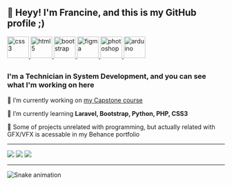 ## 🚩 Heyy! I'm Francine, and this is my GitHub profile ;)


<p align="left">
		<a href="https://www.w3schools.com/css/" target="_blank" rel="noreferrer">
        <img src="https://cdn.jsdelivr.net/gh/devicons/devicon/icons/css3/css3-plain.svg" alt="css3" width="50" height="50"/>
    </a>
		<a href="https://www.w3.org/html/" target="_blank" rel="noreferrer">
        <img src="https://cdn.jsdelivr.net/gh/devicons/devicon/icons/html5/html5-plain.svg" alt="html5" width="50" height="50"/>
    </a>
		<a href="https://getbootstrap.com" target="_blank" rel="noreferrer">
        <img src="https://cdn.jsdelivr.net/gh/devicons/devicon/icons/bootstrap/bootstrap-plain.svg" alt="bootstrap" width="50" height="50"/>
    </a>
		<a href="https://www.figma.com/" target="_blank" rel="noreferrer">
        <img src="https://cdn.jsdelivr.net/gh/devicons/devicon/icons/figma/figma-original.svg" alt="figma" width="50" height="50"/>
    </a>
    <a href="https://www.photoshop.com/en" target="_blank" rel="noreferrer">
        <img src="https://cdn.jsdelivr.net/gh/devicons/devicon/icons/photoshop/photoshop-plain.svg" alt="photoshop" width="50" height="50"/>
		</a>
		<a href="https://www.arduino.cc/" target="_blank" rel="noreferrer">
        <img src="https://cdn.jsdelivr.net/gh/devicons/devicon/icons/arduino/arduino-original.svg" alt="arduino" width="50" height="50"/>
    </a>
</p>
	
##
	
### I'm a Technician in System Development, and you can see what I'm working on here
	
📌 I’m currently working on [my Capstone course](https://github.com/francinebergamin/tcc-site-etecjb)

📌 I’m currently learning **Laravel, Bootstrap, Python, PHP, CSS3**

📌 Some of projects unrelated with programming, but actually related with GFX/VFX is acessable in my Behance portfolio

<div align="left"> 
  <hr><a href="https://www.linkedin.com/in/francinebergamin/" target="_blank"><img src="https://img.shields.io/badge/LinkedIn-0077B5?style=for-the-badge&logo=linkedin&logoColor=white" target="_blank"></a>
  <a href="https://www.behance.net/francinebergamin" target="_blank"><img src="https://img.shields.io/badge/-Behance-blue?style=for-the-badge&logo=behance&logoColor=white" target="_blank"></a>
  <a href = "mailto:francine.bergamin@gmail.com"><img src="https://img.shields.io/badge/-Gmail-%23333?style=for-the-badge&logo=gmail&logoColor=white" target="_blank"></a><hr>
</div>

 ![Snake animation](https://github.com/francinebergamin/francinebergamin/blob/output/github-contribution-grid-snake.svg)

